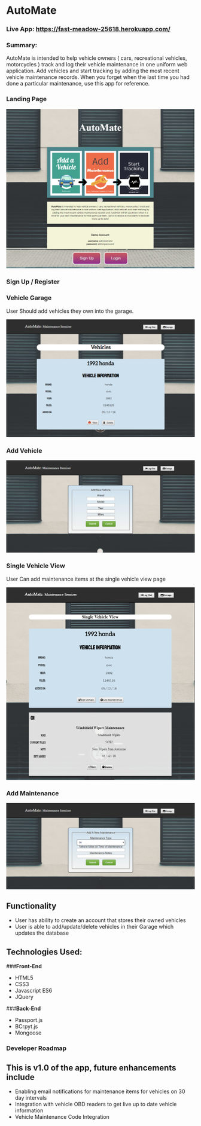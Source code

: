 # AutoMate

### Live App: https://fast-meadow-25618.herokuapp.com/

### Summary:

<p>AutoMate is intended to help vehicle owners ( cars, recreational vehicles, motorcycles ) track and log their vehicle maintenance in one uniform web application. Add vehicles and start tracking by adding the most recent vehicle maintenance records. When you forget when the last time you had done a particular maintenance, use this app for reference.</p>


### Landing Page
![Screenshot](/images/landingpage.png)

### Sign Up / Register

### Vehicle Garage
<p>User Should add vehicles they own into the garage.</p> 

![Screenshot](/images/garage.png)

### Add Vehicle
![Screenshot](/images/addVehicle.png)

### Single Vehicle View
<p>User Can add maintenance items at the single vehicle view page</p>

![Screenshot](/images/singlevehicle.png)

### Add Maintenance

![Screenshot](/images/addMaintenance.png)

## Functionality
<ul>
	<li>User has ability to create an account that stores their owned vehicles</li>
	<li>User is able to add/update/delete vehicles in their Garage which updates the database</li>
</ul>

## Technologies Used:

###<b>Front-End</b>
* HTML5
* CSS3 
* Javascript ES6
* JQuery

###<b>Back-End</b>
* Passport.js 
* BCrpyt.js 
* Mongoose 

### Developer Roadmap
## This is v1.0 of the app, future enhancements include
<ul>
	<li>Enabling email notifications for maintenance items for vehicles on 30 day intervals </li>
	<li>Integration with vehicle OBD readers to get live up to date vehicle information</li>
	<li>Vehicle Maintenance Code Integration</li>
</ul>

